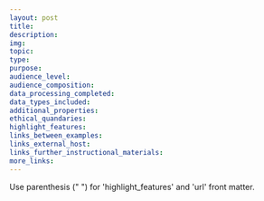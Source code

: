 ```yaml
---
layout: post
title:  
description: 
img: 
topic: 
type: 
purpose: 
audience_level: 
audience_composition: 
data_processing_completed:
data_types_included:
additional_properties:
ethical_quandaries:
highlight_features:
links_between_examples:
links_external_host:
links_further_instructional_materials:
more_links:
---
```


Use parenthesis (" ") for 'highlight_features' and 'url' front matter. 